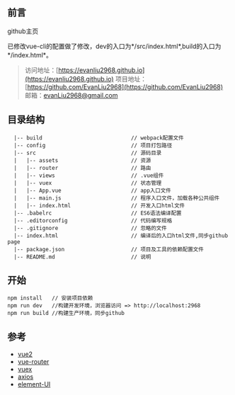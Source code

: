 
## 前言 ##

github主页

已修改vue-cli的配置做了修改，dev的入口为*/src/index.html*,build的入口为*/index.html*。

> 访问地址：[https://evanliu2968.github.io](https://evanliu2968.github.io)
> 项目地址：[https://github.com/EvanLiu2968](https://github.com/EvanLiu2968)
> 邮箱：[evanLiu2968@gmail.com](mailto:evanLiu2968@gmail.com?subject=%E8%81%8A%E4%BA%BA%E7%94%9F%E3%80%81%E8%81%8A%E7%90%86%E6%83%B3)

## 目录结构 ##
```
  |-- build                            // webpack配置文件
  |-- config                           // 项目打包路径
  |-- src                              // 源码目录
  |   |-- assets                       // 资源
  |   |-- router                       // 路由
  |   |-- views                        // .vue组件
  |   |-- vuex                         // 状态管理
  |   |-- App.vue                      // app入口文件
  |   |-- main.js                      // 程序入口文件，加载各种公共组件
  |   |-- index.html                   // 开发入口html文件
  |-- .babelrc                         // ES6语法编译配置
  |-- .editorconfig                    // 代码编写规格
  |-- .gitignore                       // 忽略的文件
  |-- index.html                       // 编译后的入口html文件,同步github page
  |-- package.json                     // 项目及工具的依赖配置文件
  |-- README.md                        // 说明
```

## 开始 ##
```
npm install   // 安装项目依赖
npm run dev   //构建开发环境，浏览器访问 => http://localhost:2968
npm run build //构建生产环境，同步github
```
## 参考 ##
 - [vue2](https://cn.vuejs.org/v2/guide/)
 - [vue-router](https://router.vuejs.org/zh-cn/)
 - [vuex](https://vuex.vuejs.org/zh-cn/)
 - [axios](https://github.com/mzab)
 - [element-UI](http://element.eleme.io/#/zh-CN/component/layout)

